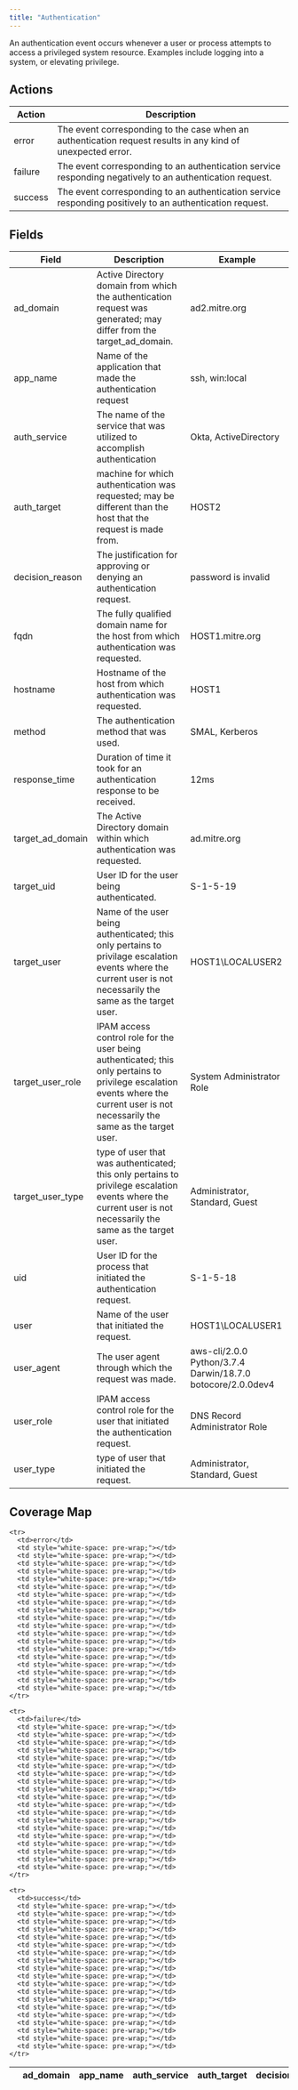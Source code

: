 ```yaml
---
title: "Authentication"
---
```

An authentication event occurs whenever a user or process attempts to access a privileged system resource. Examples include logging into a system, or elevating privilege.

## Actions
|Action|Description|
|---|---|
|error|The event corresponding to the case when an authentication request results in any kind of unexpected error.|
|failure|The event corresponding to an authentication service responding negatively to an authentication request.|
|success|The event corresponding to an authentication service responding positively to an authentication request.|

## Fields
|Field|Description|Example|
|---|---|---|
ad_domain|Active Directory domain from which the authentication request was generated; may differ from the target_ad_domain.|ad2.mitre.org
app_name|Name of the application that made the authentication request|ssh, win:local
auth_service|The name of the service that was utilized to accomplish authentication|Okta, ActiveDirectory
auth_target|machine for which authentication was requested; may be different than the host that the request is made from.|HOST2
decision_reason|The justification for approving or denying an authentication request.|password is invalid
fqdn|The fully qualified domain name for the host from which authentication was requested.|HOST1.mitre.org
hostname|Hostname of the host from which authentication was requested.|HOST1
method|The authentication method that was used.|SMAL, Kerberos
response_time|Duration of time it took for an authentication response to be received.|12ms
target_ad_domain|The Active Directory domain within which authentication was requested.|ad.mitre.org
target_uid|User ID for the user being authenticated.|S-1-5-19
target_user|Name of the user being authenticated; this only pertains to privilage escalation events where the current user is not necessarily the same as the target user.|HOST1\LOCALUSER2
target_user_role|IPAM access control role for the user being authenticated; this only pertains to privilege escalation events where the current user is not necessarily the same as the target user.|System Administrator Role
target_user_type|type of user that was authenticated; this only pertains to privilege escalation events where the current user is not necessarily the same as the target user.|Administrator, Standard, Guest
uid|User ID for the process that initiated the authentication request.|S-1-5-18
user|Name of the user that initiated the request.|HOST1\LOCALUSER1
user_agent|The user agent through which the request was made.|aws-cli/2.0.0 Python/3.7.4 Darwin/18.7.0 botocore/2.0.0dev4
user_role|IPAM access control role for the user that initiated the authentication request.|DNS Record Administrator Role
user_type|type of user that initiated the request.|Administrator, Standard, Guest

## Coverage Map
<table>
  <thead>
    <tr>
      <th />
      <th>ad_domain</th>
      <th>app_name</th>
      <th>auth_service</th>
      <th>auth_target</th>
      <th>decision_reason</th>
      <th>fqdn</th>
      <th>hostname</th>
      <th>method</th>
      <th>response_time</th>
      <th>target_ad_domain</th>
      <th>target_uid</th>
      <th>target_user</th>
      <th>target_user_role</th>
      <th>target_user_type</th>
      <th>uid</th>
      <th>user</th>
      <th>user_agent</th>
      <th>user_role</th>
      <th>user_type</th>
    </tr>
  </thead>
  <tbody>
    
    <tr>
      <td>error</td>
      <td style="white-space: pre-wrap;"></td>
      <td style="white-space: pre-wrap;"></td>
      <td style="white-space: pre-wrap;"></td>
      <td style="white-space: pre-wrap;"></td>
      <td style="white-space: pre-wrap;"></td>
      <td style="white-space: pre-wrap;"></td>
      <td style="white-space: pre-wrap;"></td>
      <td style="white-space: pre-wrap;"></td>
      <td style="white-space: pre-wrap;"></td>
      <td style="white-space: pre-wrap;"></td>
      <td style="white-space: pre-wrap;"></td>
      <td style="white-space: pre-wrap;"></td>
      <td style="white-space: pre-wrap;"></td>
      <td style="white-space: pre-wrap;"></td>
      <td style="white-space: pre-wrap;"></td>
      <td style="white-space: pre-wrap;"></td>
      <td style="white-space: pre-wrap;"></td>
      <td style="white-space: pre-wrap;"></td>
      <td style="white-space: pre-wrap;"></td>
    </tr>
    
    <tr>
      <td>failure</td>
      <td style="white-space: pre-wrap;"></td>
      <td style="white-space: pre-wrap;"></td>
      <td style="white-space: pre-wrap;"></td>
      <td style="white-space: pre-wrap;"></td>
      <td style="white-space: pre-wrap;"></td>
      <td style="white-space: pre-wrap;"></td>
      <td style="white-space: pre-wrap;"></td>
      <td style="white-space: pre-wrap;"></td>
      <td style="white-space: pre-wrap;"></td>
      <td style="white-space: pre-wrap;"></td>
      <td style="white-space: pre-wrap;"></td>
      <td style="white-space: pre-wrap;"></td>
      <td style="white-space: pre-wrap;"></td>
      <td style="white-space: pre-wrap;"></td>
      <td style="white-space: pre-wrap;"></td>
      <td style="white-space: pre-wrap;"></td>
      <td style="white-space: pre-wrap;"></td>
      <td style="white-space: pre-wrap;"></td>
      <td style="white-space: pre-wrap;"></td>
    </tr>
    
    <tr>
      <td>success</td>
      <td style="white-space: pre-wrap;"></td>
      <td style="white-space: pre-wrap;"></td>
      <td style="white-space: pre-wrap;"></td>
      <td style="white-space: pre-wrap;"></td>
      <td style="white-space: pre-wrap;"></td>
      <td style="white-space: pre-wrap;"></td>
      <td style="white-space: pre-wrap;"></td>
      <td style="white-space: pre-wrap;"></td>
      <td style="white-space: pre-wrap;"></td>
      <td style="white-space: pre-wrap;"></td>
      <td style="white-space: pre-wrap;"></td>
      <td style="white-space: pre-wrap;"></td>
      <td style="white-space: pre-wrap;"></td>
      <td style="white-space: pre-wrap;"></td>
      <td style="white-space: pre-wrap;"></td>
      <td style="white-space: pre-wrap;"></td>
      <td style="white-space: pre-wrap;"></td>
      <td style="white-space: pre-wrap;"></td>
      <td style="white-space: pre-wrap;"></td>
    </tr>
    
  </tbody>
</table>